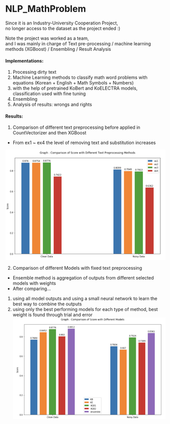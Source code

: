 # NLP_MathProblem  
Since it is an Industry-University Cooperation Project,  
no longer access to the dataset as the project ended :)  
 
Note the project was worked as a team,  
and I was mainly in charge of Text pre-processing / machine learning methods (XGBoost) / Ensembling / Result Analysis

#### Implementations:  
1. Processing dirty text  
2. Machine Learning methods to classify math word problems with equations (Korean + English + Math Symbols + Numbers)  
3. with the help of pretrained KoBert and KoELECTRA models, classification used with fine tuning
4. Ensembling  
5. Analysis of results: wrongs and rights   
 
 
#### Results:  
1. Comparison of different text preprocessing before applied in CountVectorizer and then XGBoost  
- From ex1 ~ ex4 the level of removing text and substitution increases  

![NLProject_graphTextPreprocessingCompare](https://github.com/laphisboy/NLP_MathProblem/blob/main/NLProject_graphTextPreprocessingCompare.PNG)


2. Comparison of different Models with fixed text preprocessing  
- Ensemble method is aggregation of outputs from different selected models with weights
- After comparing...  
 1. using all model outputs and using a small neural network to learn the best way to combine the outputs  
 2. using only the best performing models for each type of method, best weight is found through trial and error  
![NLProject_graphModelCompare](https://github.com/laphisboy/NLP_MathProblem/blob/main/NLProject_graphModelCompare.PNG)

